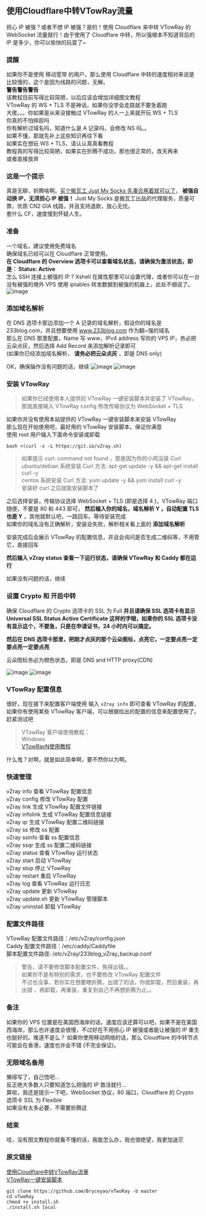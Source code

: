 ## 使用Cloudflare中转VTowRay流量

担心 IP 被强？或者不想 IP 被强？是的！使用 Cloudflare 来中转 VTowRay 的 WebSocket 流量就行！由于使用了 Cloudflare 中转，所以强根本不知道背后的 IP 是多少，你可以愉快的玩耍了~

### 提醒
如果你不是使用 移动宽带 的用户，那么使用 Cloudflare 中转的速度相对来说是比较慢的，这个是因为线路的问题，无解。  
**警告警告警告**  
该教程目前写得比较简陋，以后应该会增加详细图文教程  
VTowRay 的 WS + TLS 不是神话，如果你没学会走路就不要急着跑  
大佬。。。你如果是从来没接触过 VTowRay 的人一上来就开玩 WS + TLS  
你真的不怕摔跤吗  
你有解析过域名吗，知道什么是 A 记录吗，会修改 NS 吗。。  
如果不懂，那就先补上这些知识再往下看  
如果实在想玩 WS + TLS，请认认真真看教程  
教程真的写得比较简陋，如果实在折腾不成功，那也很正常的，改天再来  
或者直接放弃

### 这是一个提示
真是无聊，折腾啥啊。[买个搬瓦工 Just My Socks 先凑合用着就可以了](https://justmysocks.xyz/buy-justmysocks/)， **被强自动换 IP，无须担心 IP 被强！** Just My Socks 是搬瓦工出品的代理服务，质量可靠，优质 CN2 GIA 线路，并且支持退款，放心无忧。  
套什么 CF，速度慢到怀疑人生。

### 准备
一个域名，建议使用免费域名  
确保域名已经可以在 Cloudflare 正常使用。  
**在 Cloudflare 的 Overview 选项卡可以查看域名状态，请确保为激活状态，即是： Status: Active**  
怎么 SSH 连接上被强的 IP ? Xshell 在属性那里可以设置代理，或者你可以在一台没有被强的境外 VPS 使用 iptables 转发数据到被强的机器上，此处不细说了。
![image](https://github.com/Bryceyao/bryceFile/blob/master/work/image/VTworay/cloudflareActive.png)

### 添加域名解析
在 DNS 选项卡那边添加一个 A 记录的域名解析，假设你的域名是 233blog.com，并且想要使用 www.233blog.com 作为翻~强的域名  
那么在 DNS 那里配置，Name 写 www，IPv4 address 写你的 VPS IP，务必把云朵点灰，然后选择 Add Record 来添加解析记录即可  
(如果你已经添加域名解析， **请务必把云朵点灰** ，即是 DNS only)

OK，确保操作没有问题的话，继续
![image](https://github.com/Bryceyao/bryceFile/blob/master/work/image/VTworay/godaddyNameServers.png)
![image](https://github.com/Bryceyao/bryceFile/blob/master/work/image/VTworay/cloudflareDNS1.png)

### 安装 VTowRay
>如果你已经使用本人提供的 VTowRay 一键安装脚本并安装了 VTowRay，那就直接输入 VTowRay config 修改传输协议为 WebSocket + TLS

如果你并没有使用本站提供的 VTowRay 一键安装脚本来安装 VTowRay  
那么现在开始使用吧，最好用的 VTowRay 安装脚本，保证你满意  
使用 root 用户输入下面命令安装或卸载

`bash <(curl -s -L https://git.io/vZray.sh)`  
>如果提示 curl: command not found ，那是因为你的小鸡没装 Curl  
>ubuntu/debian 系统安装 Curl 方法: apt-get update -y && apt-get install curl -y  
>centos 系统安装 Curl 方法: yum update -y && yum install curl -y  
>安装好 curl 之后就能安装脚本了  

之后选择安装，传输协议选择 WebSocket + TLS (即是选择 4 )，VTowRay 端口随便，不要是 80 和 443 即可， **然后输入你的域名，域名解析 Y ，自动配置 TLS 也是 Y** ，其他就默认吧，一路回车。等待安装完成  
如果你的域名没有正确解析，安装会失败，解析相关看上面的 **添加域名解析**

安装完成后会展示 VTowRay 的配置信息，并且会询问是否生成二维码等，不用管它，直接回车

**然后输入 vZray status 查看一下运行状态，请确保 VTowRay 和 Caddy 都在运行**

如果没有问题的话，继续

### 设置 Crypto 和 开启中转
确保 Cloudflare 的 Crypto 选项卡的 SSL 为 Full
**并且请确保 SSL 选项卡有显示 Universal SSL Status Active Certificate 这样的字眼，如果你的 SSL 选项卡没有显示这个，不要急，只是在申请证书，24 小时内可以搞定。**

**然后在 DNS 选项卡那里，把刚才点灰的那个云朵图标，点亮它，一定要点亮一定要点亮一定要点亮**

云朵图标务必为橙色状态，即是 DNS and HTTP proxy(CDN)

![image](https://github.com/Bryceyao/bryceFile/blob/master/work/image/VTworay/cloudflareSSL.png)
![image](https://github.com/Bryceyao/bryceFile/blob/master/work/image/VTworay/cloudflareDNS.png)

### VTowRay 配置信息
很好，现在接下来配置客户端使用
输入 `vZray info` 即可查看 VTowRay 的配置，如果你有使用某些 VTowRay 客户端，可以根据给出的配置的信息来配置使用了。赶紧测试吧

>VTowRay 客户端使用教程：  
>Windows  
>[VTowRayN使用教程](https://github.com/233boy/v2ray/wiki/V2RayN%E4%BD%BF%E7%94%A8%E6%95%99%E7%A8%8B)

什么鬼？对啊，就是如此简单啊，要不然你以为啊。

### 快速管理
vZray info 查看 VTowRay 配置信息  
vZray config 修改 VTowRay 配置  
vZray link 生成 VTowRay 配置文件链接  
vZray infolink 生成 VTowRay 配置信息链接  
vZray qr 生成 VTowRay 配置二维码链接  
vZray ss 修改 ss 配置  
vZray ssinfo 查看 ss 配置信息  
vZray ssqr 生成 ss 配置二维码链接  
vZray status 查看 VTowRay 运行状态  
vZray start 启动 VTowRay  
vZray stop 停止 VTowRay  
vZray restart 重启 VTowRay  
vZray log 查看 VTowRay 运行日志  
vZray update 更新 VTowRay  
vZray update.sh 更新 VTowRay 管理脚本  
vZray uninstall 卸载 VTowRay  

### 配置文件路径
VTowRay 配置文件路径：/etc/vZray/config.json  
Caddy 配置文件路径：/etc/caddy/Caddyfile  
脚本配置文件路径: /etc/vZray/233blog_vZray_backup.conf  
>警告，请不要修改脚本配置文件，免得出错。。  
>如果你不是有特别的需求，也不要修改 VTowRay 配置文件  
>不过也没事，若你实在想要瞎折腾，出错了的话，你就卸载，然后重装，再出错 ，再卸载，再重装，重复到自己不再想折腾为止。。

### 备注
如果你的 VPS 位置是在美国西海岸的话，速度应该还算可以吧，如果不是在美国西海岸，那么也许速度会很慢，不过好在不用担心 IP 被强或者能让被强的 IP 重生也挺好的。难道不是么？
如果你使用移动网络的话，那么 Cloudflare 的中转节点可能会在香港，速度也许会不错 (不完全保证)。

### 无限域名备用
懒得写了，自己悟吧…  
反正绝大多数人只要知道怎么把强的 IP 救活就行…  
算啦，我还是提示一下吧，WebSocket 协议，80 端口，Cloudflare 的 Crypto 选项卡 SSL 为 Flexible  
如果没有太多必要，不需要折腾这

### 结束
哇，没有图文教程你就看不懂的话，我能怎么办，我也很绝望，我更加迷茫

### 原文链接
[使用Cloudflare中转VTowRay流量](https://github.com/233boy/v2ray/wiki/%E4%BD%BF%E7%94%A8Cloudflare%E4%B8%AD%E8%BD%ACV2Ray%E6%B5%81%E9%87%8F)  
[VTowRay一键安装脚本](https://github.com/233boy/v2ray/wiki/V2Ray%E4%B8%80%E9%94%AE%E5%AE%89%E8%A3%85%E8%84%9A%E6%9C%AC)

`git clone https://github.com/Bryceyao/vTwoRay -b master`  
`cd vTwoRay`  
`chmod +x install.sh`  
`./install.sh local`  
